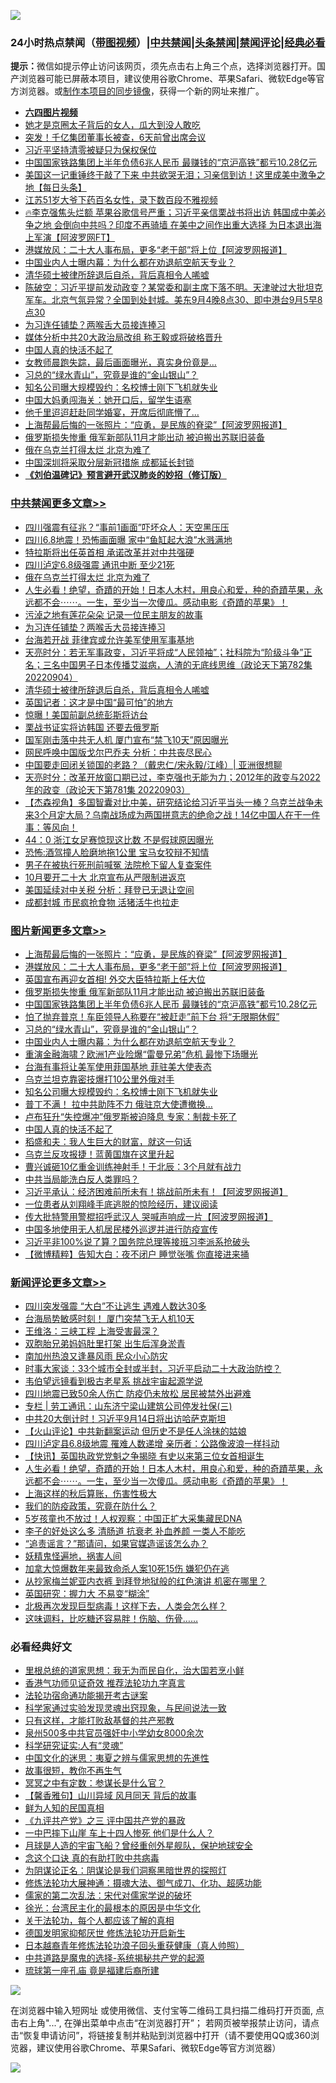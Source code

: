 ![](https://raw.githubusercontent.com/jsvpn/jsproxy/dev/64photo/fqnews-qr.jpg)

<div id="tt">
<h3>24小时热点禁闻（<a href="https://aaa.v2dns.tk/?QAjUl=BgRp5UNKRn&T5Vk=fPVH&Q59Ab=WxGE" target="_blank">带图视频</a>）|<a href="#%E4%B8%AD%E5%85%B1%E7%A6%81%E9%97%BB%E6%9B%B4%E5%A4%9A%E6%96%87%E7%AB%A0">中共禁闻</a>|<a href="#%E5%9B%BE%E7%89%87%E6%96%B0%E9%97%BB%E6%9B%B4%E5%A4%9A%E6%96%87%E7%AB%A0">头条禁闻</a>|<a href="#%E6%96%B0%E9%97%BB%E8%AF%84%E8%AE%BA%E6%9B%B4%E5%A4%9A%E6%96%87%E7%AB%A0">禁闻评论|<a href="#%E5%BF%85%E7%9C%8B%E7%BB%8F%E5%85%B8%E5%A5%BD%E6%96%87">经典必看</a></h3>
<div><b>提示：</b>微信如提示停止访问该网页，须先点击右上角三个点，选择浏览器打开。国产浏览器可能已屏蔽本项目，建议使用谷歌Chrome、苹果Safari、微软Edge等官方浏览器。或<a href="%E5%88%B6%E4%BD%9Cgit%E7%A6%81%E9%97%BB%E9%95%9C%E5%83%8F.md">制作本项目的同步镜像</a>，获得一个新的网址来推广。</div>
<ul>
<li><b><a href="http://d2.v2rss.gq/64.mp4" target="_blank">六四图片视频</a></b></li>
<li><a href="/yule/20220905/1780545.md">她才是京圈太子背后的女人，瓜大到没人敢吃</a></li>
<li><a href="/cnnews/20220905/1780530.md">突发！千亿集团董事长被查，6天前曾出席会议</a></li>
<li><a href="/headline/20220905/1780518.md">习近平坚持清零被疑只为保权保位</a></li>
<li><a href="/topimagenews/20220905/1780722.md">中国国家铁路集团上半年负债6兆人民币 最赚钱的“京沪高铁”都亏10.28亿元</a></li>
<li><a href="/bannedvideo/20220905/1780528.md">美国这一记重锤终于敲了下来  中共欲哭无泪；习亲信到访！这里成美中激争之地【每日头条】</a></li>
<li><a href="/cnnews/20220905/1780777.md">江苏51岁大爷下药百名女性，录下数百段不雅视频</a></li>
<li><a href="/bannedvideo/20220905/1780522.md">🔥李克强焦头烂额 苹果谷歌信号严重；习近平亲信栗战书将出访 韩国成中美必争之地 会倒向中共吗？印度不再骑墙 在美中之间作出重大选择 为日本退出海上军演【阿波罗网FT】</a></li>
<li><a href="/topimagenews/20220905/1780844.md">港媒放风：二十大人事布局，更多“老干部”将上位【阿波罗网报道】</a></li>
<li><a href="/topimagenews/20220905/1780690.md">中国业内人士曝内幕：为什么都在劝退航空航天专业？</a></li>
<li><a href="/cbnews/20220905/1780527.md">清华硕士被律所辞退后自杀，背后真相令人唏嘘</a></li>
<li><a href="/bannedvideo/20220905/1780547.md">陈破空：习近平提前发动政变？某常委和副主席下落不明。天津驶过大批坦克军车。北京气氛异常？全国到处封城。美东9月4晚8点30、即中港台9月5早8点30</a></li>
<li><a href="/cbnews/20220905/1780698.md">为习连任铺垫？两喉舌大员接连捧习</a></li>
<li><a href="/headline/20220905/1780744.md">媒体分析中共20大政治局改组 称王毅或将破格晋升</a></li>
<li><a href="/topimagenews/20220905/1780605.md">中国人真的快活不起了</a></li>
<li><a href="/cnnews/20220905/1780762.md">女教师晨跑失踪，最后画面曝光，真实身份竟是…</a></li>
<li><a href="/topimagenews/20220905/1780706.md">习总的“绿水青山”，究竟是谁的“金山银山”？</a></li>
<li><a href="/topimagenews/20220905/1780666.md">知名公司曝大规模毁约：名校博士刚下飞机就失业</a></li>
<li><a href="/cnnews/20220905/1780579.md">中国大妈勇闯海关：她开口后，留学生语塞</a></li>
<li><a href="/lifebaike/20220905/1780760.md">他千里迢迢赶赴同学婚宴，开席后彻底懵了…</a></li>
<li><a href="/topimagenews/20220905/1780872.md">上海帮最后悔的一张照片：“应勇，是民族的脊梁”【阿波罗网报道】</a></li>
<li><a href="/topimagenews/20220905/1780769.md">俄罗斯损失惨重 俄军新部队11月才能出动 被迫搬出苏联旧装备</a></li>
<li><a href="/cbnews/20220905/1780809.md">俄在乌克兰打得太烂 北京为难了</a></li>
<li><a href="/headline/20220905/1780509.md">中国深圳将采取分层新冠措施 成都延长封锁</a></li>
<li><b><a href="/comments/20200207/1272816.md" target="_blank">《刘伯温碑记》预言避开武汉肺炎的妙招（修订版）</a></b></li>
</ul>
</div>

<div class="catlist">
<h3><a href="/cbnews/" target="_blank">中共禁闻</a><span><a href="/cbnews/" target="_blank" rel="nofollow">更多文章>></a></span></h3>
<ul>
<li><a href="/cbnews/20220905/1780874.md" target="_blank">四川强震有征兆？“事前1画面”吓坏众人：天空黑压压</a></li>
<li><a href="/cbnews/20220905/1780873.md" target="_blank">四川6.8地震！恐怖画面曝 家中“鱼缸起大浪”水溅满地</a></li>
<li><a href="/cbnews/20220905/1780835.md" target="_blank">特拉斯将出任英首相 承诺改革并对中共强硬</a></li>
<li><a href="/cbnews/20220905/1780813.md" target="_blank">四川泸定6.8级强震 通讯中断 至少21死</a></li>
<li><a href="/cbnews/20220905/1780809.md" target="_blank">俄在乌克兰打得太烂 北京为难了</a></li>
<li><a href="/comments/20220905/1780793.md" target="_blank">人生必看！绝望，奇蹟的开始！日本人木村，用良心和爱，种的奇蹟苹果，永远都不会⋯⋯。一生，至少当一次傻瓜。感动电影《奇蹟的苹果》！</a></li>
<li><a href="/cbnews/20220905/1780738.md" target="_blank">污淖之地有莲花朵朵 记录一位民主朋友的故事</a></li>
<li><a href="/cbnews/20220905/1780698.md" target="_blank">为习连任铺垫？两喉舌大员接连捧习</a></li>
<li><a href="/cbnews/20220905/1780674.md" target="_blank">台海若开战 菲律宾或允许美军使用军事基地</a></li>
<li><a href="/cbnews/20220905/1780588.md" target="_blank">天亮时分：若无军事政变，习近平将成“人民领袖”；社科院为“阶级斗争”正名；三名中国男子日本传播艾滋病，人渣的无底线思维（政论天下第782集 20220904）</a></li>
<li><a href="/cbnews/20220905/1780527.md" target="_blank">清华硕士被律所辞退后自杀，背后真相令人唏嘘</a></li>
<li><a href="/cbnews/20220904/1780491.md" target="_blank">英国记者：这才是中国“最可怕”的地方</a></li>
<li><a href="/cbnews/20220904/1780490.md" target="_blank">惊曝！美国前副总统彭斯将访台</a></li>
<li><a href="/cbnews/20220904/1780385.md" target="_blank">栗战书证实将访韩国 还要去俄罗斯</a></li>
<li><a href="/cbnews/20220904/1780365.md" target="_blank">国军刚击落中共无人机 厦门宣布“禁飞10天”原因曝光</a></li>
<li><a href="/cbnews/20220904/1780348.md" target="_blank">网民呼唤中国版戈尔巴乔夫 分析：中共丧尽民心</a></li>
<li><a href="/cbnews/20220904/1780188.md" target="_blank">中国要走回闭关锁国的老路？（戴忠仁/宋永毅/江峰）| 亚洲很想聊</a></li>
<li><a href="/cbnews/20220904/1780308.md" target="_blank">天亮时分：改革开放窗口期已过，李克强也无能为力；2012年的政变与2022年的政变（政论天下第781集 20220903）</a></li>
<li><a href="/comments/20220904/1780305.md" target="_blank">【杰森视角】多国智囊对比中美，研究结论给习近平当头一棒？乌克兰战争未来3个月定大局？乌南战场成为两国拼意志的绝命之战！14亿中国人在干一件事：等风向！</a></li>
<li><a href="/cbnews/20220904/1780244.md" target="_blank">44：0 浙江女足赛惊现这比数 不是假球原因曝光</a></li>
<li><a href="/cbnews/20220904/1780243.md" target="_blank">恐怖:酒驾撞人脸磨地拖1公里 宝马女狡辩不知情</a></li>
<li><a href="/cbnews/20220904/1780241.md" target="_blank">男子在被执行死刑前喊冤 法院枪下留人复查案件</a></li>
<li><a href="/cbnews/20220904/1780189.md" target="_blank">10月要开二十大 北京宣布从严限制进返京</a></li>
<li><a href="/cbnews/20220903/1780119.md" target="_blank">美国延续对中关税 分析：拜登已无退让空间</a></li>
<li><a href="/cbnews/20220903/1780113.md" target="_blank">成都封城 市民疯抢食物 活猪活牛也拉走</a></li>

</ul>
</div>
<div class="catlist">
<h3><a href="/topimagenews/" target="_blank">图片新闻</a><span><a href="/topimagenews/" target="_blank" rel="nofollow">更多文章>></a></span></h3>
<ul>
<li><a href="/topimagenews/20220905/1780872.md" target="_blank">上海帮最后悔的一张照片：“应勇，是民族的脊梁”【阿波罗网报道】</a></li>
<li><a href="/topimagenews/20220905/1780844.md" target="_blank">港媒放风：二十大人事布局，更多“老干部”将上位【阿波罗网报道】</a></li>
<li><a href="/topimagenews/20220905/1780808.md" target="_blank">英国宣布再迎女首相! 外交大臣特拉斯上任大位</a></li>
<li><a href="/topimagenews/20220905/1780769.md" target="_blank">俄罗斯损失惨重 俄军新部队11月才能出动 被迫搬出苏联旧装备</a></li>
<li><a href="/topimagenews/20220905/1780722.md" target="_blank">中国国家铁路集团上半年负债6兆人民币 最赚钱的“京沪高铁”都亏10.28亿元</a></li>
<li><a href="/topimagenews/20220905/1780714.md" target="_blank">怕了抛弃普京！车臣领导人称要在“被赶走”前下台 将“无限期休假”</a></li>
<li><a href="/topimagenews/20220905/1780706.md" target="_blank">习总的“绿水青山”，究竟是谁的“金山银山”？</a></li>
<li><a href="/topimagenews/20220905/1780690.md" target="_blank">中国业内人士曝内幕：为什么都在劝退航空航天专业？</a></li>
<li><a href="/topimagenews/20220905/1780686.md" target="_blank">重演金融海啸？欧洲1产业险爆“雷曼兄弟”危机 最惨下场曝光</a></li>
<li><a href="/topimagenews/20220905/1780673.md" target="_blank">台海有事将让美军使用菲国基地 菲驻美大使表态</a></li>
<li><a href="/topimagenews/20220905/1780667.md" target="_blank">乌克兰坦克靠密技爆打10公里外俄对手</a></li>
<li><a href="/topimagenews/20220905/1780666.md" target="_blank">知名公司曝大规模毁约：名校博士刚下飞机就失业</a></li>
<li><a href="/topimagenews/20220905/1780643.md" target="_blank">普丁不满！ 拉中共助阵不力 俄驻京大使遭撤换…</a></li>
<li><a href="/topimagenews/20220905/1780606.md" target="_blank">卢布狂升“失控爆冲”俄罗斯被迫降息 专家：制裁卡死了</a></li>
<li><a href="/topimagenews/20220905/1780605.md" target="_blank">中国人真的快活不起了</a></li>
<li><a href="/topimagenews/20220905/1780542.md" target="_blank">稻盛和夫：我人生巨大的财富，就这一句话</a></li>
<li><a href="/topimagenews/20220905/1780536.md" target="_blank">乌克兰反攻报捷！蓝黄国旗在这里升起</a></li>
<li><a href="/topimagenews/20220905/1780511.md" target="_blank">曹兴诚砸10亿重金训练神射手！于北辰：3个月就有战力</a></li>
<li><a href="/topimagenews/20220905/1780510.md" target="_blank">中共当局能洗白反人类罪吗？</a></li>
<li><a href="/topimagenews/20220904/1780401.md" target="_blank">习近平承认：经济困难前所未有！挑战前所未有！【阿波罗网报道】</a></li>
<li><a href="/topimagenews/20220904/1780384.md" target="_blank">一位患者从刘翔峰手底逃脱的惊险经历，建议阅读</a></li>
<li><a href="/topimagenews/20220904/1780358.md" target="_blank">传大批特警用警棍招呼武汉人 哭喊声响成一片【阿波罗网报道】</a></li>
<li><a href="/topimagenews/20220904/1780310.md" target="_blank">中国多地使用无人机居民楼外巡逻并进行防疫宣传</a></li>
<li><a href="/topimagenews/20220904/1780309.md" target="_blank">习近平非100%说了算？国务院总理等接班习李派系抢破头</a></li>
<li><a href="/topimagenews/20220904/1780296.md" target="_blank">【微博精粹】告知大白：夜不闭户 睡觉张嘴 你直接进来捅</a></li>

</ul>
</div>
<div class="catlist">
<h3><a href="/comments/" target="_blank">新闻评论</a><span><a href="/comments/" target="_blank" rel="nofollow">更多文章>></a></span></h3>
<ul>
<li><a href="/comments/20220906/1780936.md" target="_blank">四川突发强震 “大白”不让逃生 遇难人数达30多</a></li>
<li><a href="/comments/20220906/1780907.md" target="_blank">台海局势敏感时刻！ 厦门突禁飞无人机10天</a></li>
<li><a href="/comments/20220906/1780906.md" target="_blank">王维洛：三峡工程 上海受害最深？</a></li>
<li><a href="/comments/20220906/1780905.md" target="_blank">双胞胎兄弟妈妈肚里打架 出生后浑身淤青</a></li>
<li><a href="/comments/20220906/1780904.md" target="_blank">南加州热浪又逢暴风雨 民众小心防灾</a></li>
<li><a href="/comments/20220906/1780903.md" target="_blank">时事大家谈：33个城市全封或半封，习近平启动二十大政治防控？</a></li>
<li><a href="/comments/20220906/1780889.md" target="_blank">韦伯望远镜看到极古老星系 挑战宇宙起源学说</a></li>
<li><a href="/comments/20220905/1780853.md" target="_blank">四川地震已致50余人伤亡 防疫仍未放松 居民被禁外出避难</a></li>
<li><a href="/comments/20220905/1780851.md" target="_blank">专栏 | 劳工通讯：山东济宁梁山建筑公司停发社保(三)</a></li>
<li><a href="/comments/20220905/1780829.md" target="_blank">中共20大倒计时！习近平9月14日将出访哈萨克斯坦</a></li>
<li><a href="/comments/20220905/1780812.md" target="_blank">【火山评论】中共新翻案运动 但历史不是任人涂抹的姑娘</a></li>
<li><a href="/comments/20220905/1780810.md" target="_blank">四川泸定县6.8级地震 罹难人数递增 亲历者：公路像波浪一样抖动</a></li>
<li><a href="/comments/20220905/1780801.md" target="_blank">【快讯】英国执政党党魁之争揭晓 有史以来第三位女首相诞生</a></li>
<li><a href="/comments/20220905/1780793.md" target="_blank">人生必看！绝望，奇蹟的开始！日本人木村，用良心和爱，种的奇蹟苹果，永远都不会⋯⋯。一生，至少当一次傻瓜。感动电影《奇蹟的苹果》！</a></li>
<li><a href="/comments/20220905/1780786.md" target="_blank">上海这样的秋后算账，伤害性极大</a></li>
<li><a href="/comments/20220905/1780785.md" target="_blank">我们的防疫政策，究竟在防什么？</a></li>
<li><a href="/comments/20220905/1780784.md" target="_blank">5岁孩童也不放过！人权观察：中国正扩大采集藏民DNA</a></li>
<li><a href="/comments/20220905/1780781.md" target="_blank">李子的好处这么多 清肠道 抗衰老 补血养颜 一类人不能吃</a></li>
<li><a href="/comments/20220905/1780776.md" target="_blank">“追责谣言？”那请问，如果官媒造谣该怎么办？</a></li>
<li><a href="/comments/20220905/1780774.md" target="_blank">妖精鬼怪遍地，祸害人间</a></li>
<li><a href="/comments/20220905/1780755.md" target="_blank">加拿大惊爆数年来最致命杀人案10死15伤 嫌犯仍在逃</a></li>
<li><a href="/comments/20220905/1780752.md" target="_blank">从抄家梅兰妮亚内衣裤 到拜登地狱般的红色演讲 机密在哪里？</a></li>
<li><a href="/comments/20220905/1780733.md" target="_blank">英国研究：握力大 不易变“糊涂”</a></li>
<li><a href="/comments/20220905/1780732.md" target="_blank">北极再次发现巨型病毒！这样下去，人类会怎么样？</a></li>
<li><a href="/comments/20220905/1780731.md" target="_blank">这味调料，比吃糖还容易胖！伤脑、伤骨……</a></li>

</ul>
</div>

<div class="catlist">
<h3>必看经典好文</h3>
<ul>
<li><a href="/tculture/20171201/863884.md" target="_blank">里根总统的道家思想：我无为而民自化，治大国若烹小鲜</a></li>
<li><a href="/comments/20200517/1330064.md" target="_blank">香港气功师见证奇效 推荐法轮功九字真言</a></li>
<li><a href="/tculture/20121025/73079.md" target="_blank">法轮功宿命通功能揭开考古谜案</a></li>
<li><a href="/comments/20200921/1400587.md" target="_blank">科学家通过实验发现灵魂出窍现象，与民间说法一致</a></li>
<li><a href="/comments/20220127/1684835.md" target="_blank">只有这样，才能打败敌基督的共产邪教</a></li>
<li><a href="/comments/20200704/783272.md" target="_blank">泉州500多中共官员强奸中小学幼女8000余次</a></li>
<li><a href="/cnnews/20220202/1686894.md" target="_blank">科学研究证实:人有“灵魂”</a></li>
<li><a href="/comments/20220819/1773621.md" target="_blank">中国文化的迷思：夷夏之辨与儒家思想的先進性</a></li>
<li><a href="/funmedia/20210802/1598610.md" target="_blank">故事很短，教你不再生气</a></li>
<li><a href="/tculture/20200812/1378929.md" target="_blank">冥冥之中有定数：参谋长是什么官？</a></li>
<li><a href="/bannedvideo/20210301/1495768.md" target="_blank">【馨香雅句】山川异域 风月同天 背后的故事</a></li>
<li><a href="/comments/20200926/1403589.md" target="_blank">鲜为人知的民国真相</a></li>
<li><a href="/bookonline/20131116/201054.md" target="_blank">《九评共产党》之三 评中国共产党的暴政</a></li>
<li><a href="/cbnews/20200611/1343057.md" target="_blank">一中巴摔下山崖 车上十四人惨死 他们是什么人？</a></li>
<li><a href="/comments/20200712/1359456.md" target="_blank">月球是人造的宇宙飞船？曾经重创外星舰队，保护地球安全</a></li>
<li><a href="/comments/20200707/1357090.md" target="_blank">念这个口诀 真的有助打败中共病毒</a></li>
<li><a href="/comments/20201031/1423298.md" target="_blank">为阴谋论正名：阴谋论是我们洞察黑暗世界的探照灯</a></li>
<li><a href="/comments/20191203/1234383.md" target="_blank">修炼法轮功大展神通：摄魂大法、御气成刀、化功、超感功能</a></li>
<li><a href="/tculture/20181126/1037279.md" target="_blank">儒家的第二次乱法：宋代对儒家学说的破坏</a></li>
<li><a href="/cbnews/20220205/1688152.md" target="_blank">徐光：台湾民主化的最根本的原因是中华文化</a></li>
<li><a href="/topimagenews/20161125/619230.md" target="_blank">关于法轮功，每个人都应该了解的真相</a></li>
<li><a href="/comments/20200722/1364497.md" target="_blank">德国发明家抑郁厌世 修炼法轮功开启新生</a></li>
<li><a href="/comments/20211023/1642745.md" target="_blank">日本越裔青年修炼法轮功浪子回头重获健康（真人帅照）</a></li>
<li><a href="/comments/20181209/1044543.md" target="_blank">中共道路是魔鬼的选择-系统揭秘共产党的起源</a></li>
<li><a href="/bannedvideo/20220418/1720873.md" target="_blank">琉球第一座孔庙 竟是福建后裔所建</a></li>

</ul>
</div>

![](https://raw.githubusercontent.com/jsvpn/jsproxy/dev/64photo/fqnews-qr.jpg)

在浏览器中输入短网址 或使用微信、支付宝等二维码工具扫描二维码打开页面, 点击右上角"...", 在弹出菜单中点击“在浏览器打开”； 若网页被举报禁止访问，请点击“恢复申请访问”，将链接复制并粘贴到浏览器中打开（请不要使用QQ或360浏览器，建议使用谷歌Chrome、苹果Safari、微软Edge等官方浏览器）

![](https://raw.githubusercontent.com/jsvpn/jsproxy/dev/64photo/wx.jpg)